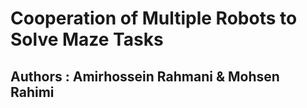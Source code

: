 # Cooperation of Multiple Robots to Solve Maze Tasks
## Authors : Amirhossein Rahmani & Mohsen Rahimi